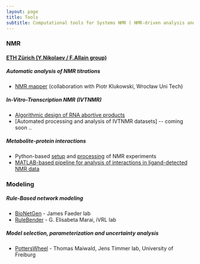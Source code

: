 ```yaml
---
layout: page
title: Tools
subtitle: Computational tools for Systems NMR ( NMR-driven analysis and modeling of networks )
---
```


### NMR

#### [ETH Zürich (Y.Nikolaev / F.Allain group)](http://www.allainlab.ethz.ch/people/person-detail.html?persid=125247)

##### Automatic analysis of NMR titrations
- [NMR mapper](http://sitemapper.nmrhub.eu) (collaboration with Piotr Klukowski, Wrocław Uni Tech)

##### In-Vitro-Transcription NMR (IVTNMR)
- [Algorithmic design of RNA abortive products](https://github.com/systemsnmr/ivtnmr/tree/master/aborts_design)
- [Automated processing and analysis of IVTNMR datasets] -- coming soon ..

##### Metabolite-protein interactions
- Python-based [setup](https://github.com/systemsnmr/metabolite-interactions/tree/master/1_NMR_setup) and [processing](https://github.com/systemsnmr/metabolite-interactions/tree/master/2_NMR_processing) of NMR experiments
- [MATLAB-based pipeline for analysis of interactions in ligand-detected NMR data](https://github.com/systemsnmr/metabolite-interactions/tree/master/3_Analysis)


### Modeling

##### Rule-Based network modeling
- [BioNetGen](https://www.csb.pitt.edu/Faculty/Faeder/?page_id=409) - James Faeder lab
- [RuleBender](http://visualizlab.org/rulebender) - G. Elisabeta Marai, iVRL lab

##### Model selection, parameterization and uncertainty analysis
- [PottersWheel](https://potterswheel.de) - Thomas Maiwald, Jens Timmer lab, University of Freiburg